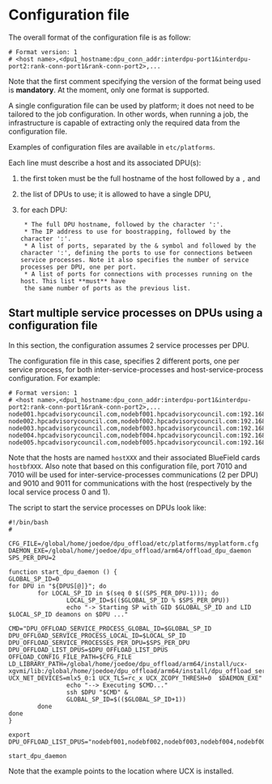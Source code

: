 # Configuration file

The overall format of the configuration file is as follow:

```
# Format version: 1
# <host name>,<dpu1_hostname:dpu_conn_addr:interdpu-port1&interdpu-port2:rank-conn-port1&rank-conn-port2>,...
```

Note that the first comment specifying the version of the format being used is **mandatory**.
At the moment, only one format is supported.

A single configuration file can be used by platform; it does not need to be tailored to the job
configuration. In other words, when running a job, the infrastructure is capable of extracting
only the required data from the configuration file.

Examples of configuration files are available in `etc/platforms`.

Each line must describe a host and its associated DPU(s):

1. the first token must be the full hostname of the host followed by a `,` and
1. the list of DPUs to use; it is allowed to have a single DPU,
1. for each DPU:

        * The full DPU hostname, followed by the character ':'.
        * The IP address to use for boostrapping, followed by the character ':'.
        * A list of ports, separated by the & symbol and followed by the character ':', defining the ports to use for connections between service processes. Note it also specifies the number of service processes per DPU, one per port.
        * A list of ports for connections with processes running on the host. This list **must** have
        the same number of ports as the previous list.

## Start multiple service processes on DPUs using a configuration file

In this section, the configuration assumes 2 service processes per DPU.

The configuration file in this case, specifies 2 different ports, one per 
service process, for both inter-service-processes and host-service-process
configuration. For example:

```
# Format version: 1
# <host name>,<dpu1_hostname:dpu_conn_addr:interdpu-port1&interdpu-port2:rank-conn-port1&rank-conn-port2>,...
node001.hpcadvisorycouncil.com,nodebf001.hpcadvisorycouncil.com:192.168.129.101:7010&7011:9010&9011
node002.hpcadvisorycouncil.com,nodebf002.hpcadvisorycouncil.com:192.168.129.102:7010&7011:9010&9011
node003.hpcadvisorycouncil.com,nodebf003.hpcadvisorycouncil.com:192.168.129.103:7010&7011:9010&9011
node004.hpcadvisorycouncil.com,nodebf004.hpcadvisorycouncil.com:192.168.129.104:7010&7011:9010&9011
node005.hpcadvisorycouncil.com,nodebf005.hpcadvisorycouncil.com:192.168.129.105:7010&7011:9010&9011
```

Note that the hosts are named `hostXXX` and their associated BlueField cards 
`hostbfXXX`. Also note that based on this configuration file, port 7010 and 
7010 will be used for inter-service-processes communications (2 per DPU) and 
9010 and 9011 for communications with the host (respectively by the local 
service process 0 and 1).

The script to start the service processes on DPUs look like:

```
#!/bin/bash
#

CFG_FILE=/global/home/joedoe/dpu_offload/etc/platforms/myplatform.cfg
DAEMON_EXE=/global/home/joedoe/dpu_offload/arm64/offload_dpu_daemon
SPS_PER_DPU=2

function start_dpu_daemon () {
GLOBAL_SP_ID=0
for DPU in "${DPUS[@]}"; do
        for LOCAL_SP_ID in $(seq 0 $((SPS_PER_DPU-1))); do
                LOCAL_SP_ID=$(($GLOBAL_SP_ID % $SPS_PER_DPU))
                echo "-> Starting SP with GID $GLOBAL_SP_ID and LID $LOCAL_SP_ID deamons on $DPU ..."
                CMD="DPU_OFFLOAD_SERVICE_PROCESS_GLOBAL_ID=$GLOBAL_SP_ID DPU_OFFLOAD_SERVICE_PROCESS_LOCAL_ID=$LOCAL_SP_ID DPU_OFFLOAD_SERVICE_PROCESSES_PER_DPU=$SPS_PER_DPU DPU_OFFLOAD_LIST_DPUS=$DPU_OFFLOAD_LIST_DPUS OFFLOAD_CONFIG_FILE_PATH=$CFG_FILE LD_LIBRARY_PATH=/global/home/joedoe/dpu_offload/arm64/install/ucx-xgvmi/lib:/global/home/joedoe/dpu_offload/arm64/install/dpu_offload_service/lib:$LD_LIBRARY_PATH UCX_NET_DEVICES=mlx5_0:1 UCX_TLS=rc_x UCX_ZCOPY_THRESH=0  $DAEMON_EXE"
                echo "--> Executing $CMD..."
                ssh $DPU "$CMD" &
                GLOBAL_SP_ID=$(($GLOBAL_SP_ID+1))
        done
done
}

export DPU_OFFLOAD_LIST_DPUS="nodebf001,nodebf002,nodebf003,nodebf004,nodebf005,nodebf006,nodebf007,nodebf008,nodebf009,nodebf010,nodebf011,nodebf012,nodebf013,nodebf014,nodebf015,nodebf016"

start_dpu_daemon
```

Note that the example points to the location where UCX is installed.